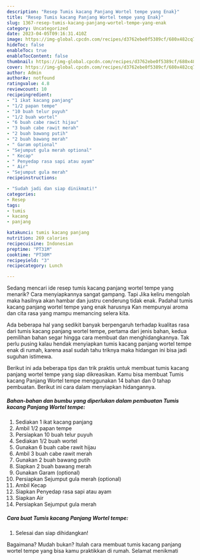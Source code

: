 ```yaml
---
description: "Resep Tumis kacang Panjang Wortel tempe yang Enak}"
title: "Resep Tumis kacang Panjang Wortel tempe yang Enak}"
slug: 1367-resep-tumis-kacang-panjang-wortel-tempe-yang-enak
category: Uncategorized
date: 2023-04-05T09:16:31.410Z
image: https://img-global.cpcdn.com/recipes/d3762ebe0f5389cf/680x482cq70/tumis-kacang-panjang-wortel-tempe-foto-resep-utama.jpg
hideToc: false
enableToc: true
enableTocContent: false
thumbnail: https://img-global.cpcdn.com/recipes/d3762ebe0f5389cf/680x482cq70/tumis-kacang-panjang-wortel-tempe-foto-resep-utama.jpg
cover: https://img-global.cpcdn.com/recipes/d3762ebe0f5389cf/680x482cq70/tumis-kacang-panjang-wortel-tempe-foto-resep-utama.jpg
author: Admin
authorAv: notfound
ratingvalue: 4.8
reviewcount: 10
recipeingredient:
- "1 ikat kacang panjang"
- "1/2 papan tempe"
- "10 buah telur puyuh"
- "1/2 buah wortel"
- "6 buah cabe rawit hijau"
- "3 buah cabe rawit merah"
- "2 buah bawang putih"
- "2 buah bawang merah"
- " Garam optional"
- "Sejumput gula merah optional"
- " Kecap"
- " Penyedap rasa sapi atau ayam"
- " Air"
- "Sejumput gula merah"
recipeinstructions:

- "Sudah jadi dan siap dinikmati!"
categories:
- Resep
tags:
- tumis
- kacang
- panjang

katakunci: tumis kacang panjang 
nutrition: 269 calories
recipecuisine: Indonesian
preptime: "PT31M"
cooktime: "PT30M"
recipeyield: "3"
recipecategory: Lunch

---
```



Sedang mencari ide resep tumis kacang panjang wortel tempe yang menarik? Cara menyiapkannya sangat gampang. Tapi Jika keliru mengolah maka hasilnya akan hambar dan justru cenderung tidak enak. Padahal tumis kacang panjang wortel tempe yang enak harusnya Kan mempunyai aroma dan cita rasa yang mampu memancing selera kita.




Ada beberapa hal yang sedikit banyak berpengaruh terhadap kualitas rasa dari tumis kacang panjang wortel tempe, pertama dari jenis bahan, kedua pemilihan bahan segar hingga cara membuat dan menghidangkannya. Tak perlu pusing kalau hendak menyiapkan tumis kacang panjang wortel tempe enak di rumah, karena asal sudah tahu triknya maka hidangan ini bisa jadi suguhan istimewa.


Berikut ini ada beberapa tips dan trik praktis untuk membuat tumis kacang panjang wortel tempe yang siap dikreasikan. Kamu bisa membuat Tumis kacang Panjang Wortel tempe menggunakan 14 bahan dan 0 tahap pembuatan. Berikut ini cara dalam menyiapkan hidangannya.

<!--inarticleads1-->

##### Bahan-bahan dan bumbu yang diperlukan dalam pembuatan Tumis kacang Panjang Wortel tempe:

1. Sediakan 1 ikat kacang panjang
1. Ambil 1/2 papan tempe
1. Persiapkan 10 buah telur puyuh
1. Sediakan 1/2 buah wortel
1. Gunakan 6 buah cabe rawit hijau
1. Ambil 3 buah cabe rawit merah
1. Gunakan 2 buah bawang putih
1. Siapkan 2 buah bawang merah
1. Gunakan  Garam (optional)
1. Persiapkan Sejumput gula merah (optional)
1. Ambil  Kecap
1. Siapkan  Penyedap rasa sapi atau ayam
1. Siapkan  Air
1. Persiapkan Sejumput gula merah




<!--inarticleads2-->

##### Cara buat Tumis kacang Panjang Wortel tempe:


1. Selesai dan siap dihidangkan!



Bagaimana? Mudah bukan? Itulah cara membuat tumis kacang panjang wortel tempe yang bisa kamu praktikkan di rumah. Selamat menikmati

